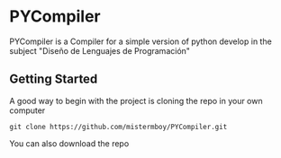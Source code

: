# PYCompiler
PYCompiler is a Compiler for a simple version of python develop in the subject "Diseño de Lenguajes de Programación"

## Getting Started
A good way to begin with the project is cloning the repo in your own computer

```
git clone https://github.com/mistermboy/PYCompiler.git
```

You can also download the repo
